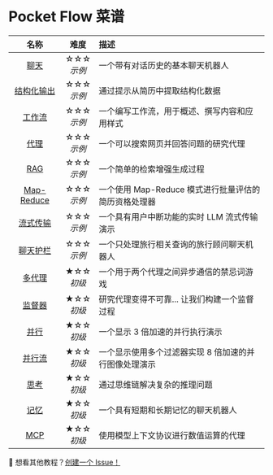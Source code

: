 # Pocket Flow 菜谱


<div align="center">
  
| 名称 | 难度 | 描述 |  
| :-------------:  | :-------------: | :--------------------- |  
| [聊天](https://github.com/ssvip9527/PocketFlow/tree/main/cookbook/pocketflow-chat) | ☆☆☆ <br> *示例* | 一个带有对话历史的基本聊天机器人 |
| [结构化输出](https://github.com/ssvip9527/PocketFlow/tree/main/cookbook/pocketflow-structured-output) | ☆☆☆ <br> *示例* | 通过提示从简历中提取结构化数据 |
| [工作流](https://github.com/ssvip9527/PocketFlow/tree/main/cookbook/pocketflow-workflow) | ☆☆☆ <br> *示例* | 一个编写工作流，用于概述、撰写内容和应用样式 |
| [代理](https://github.com/ssvip9527/PocketFlow/tree/main/cookbook/pocketflow-agent) | ☆☆☆ <br> *示例* | 一个可以搜索网页并回答问题的研究代理 |
| [RAG](https://github.com/ssvip9527/PocketFlow/tree/main/cookbook/pocketflow-rag) | ☆☆☆ <br> *示例* | 一个简单的检索增强生成过程 |
| [Map-Reduce](https://github.com/ssvip9527/PocketFlow/tree/main/cookbook/pocketflow-map-reduce) | ☆☆☆ <br> *示例* | 一个使用 Map-Reduce 模式进行批量评估的简历资格处理器 |
| [流式传输](https://github.com/ssvip9527/PocketFlow/tree/main/cookbook/pocketflow-llm-streaming) | ☆☆☆ <br> *示例* | 一个具有用户中断功能的实时 LLM 流式传输演示 |
| [聊天护栏](https://github.com/ssvip9527/PocketFlow/tree/main/cookbook/pocketflow-chat-guardrail) | ☆☆☆ <br> *示例* | 一个只处理旅行相关查询的旅行顾问聊天机器人 |
| [多代理](https://github.com/ssvip9527/PocketFlow/tree/main/cookbook/pocketflow-multi-agent) | ★☆☆ <br> *初级* | 一个用于两个代理之间异步通信的禁忌词游戏 |
| [监督器](https://github.com/ssvip9527/PocketFlow/tree/main/cookbook/pocketflow-supervisor) | ★☆☆ <br> *初级* | 研究代理变得不可靠... 让我们构建一个监督过程 |
| [并行](https://github.com/ssvip9527/PocketFlow/tree/main/cookbook/pocketflow-parallel-batch) | ★☆☆ <br> *初级* | 一个显示 3 倍加速的并行执行演示 |
| [并行流](https://github.com/ssvip9527/PocketFlow/tree/main/cookbook/pocketflow-parallel-batch-flow) | ★☆☆ <br> *初级* | 一个显示使用多个过滤器实现 8 倍加速的并行图像处理演示 |
| [思考](https://github.com/ssvip9527/PocketFlow/tree/main/cookbook/pocketflow-thinking) | ★☆☆ <br> *初级* | 通过思维链解决复杂的推理问题 |
| [记忆](https://github.com/ssvip9527/PocketFlow/tree/main/cookbook/pocketflow-chat-memory) | ★☆☆ <br> *初级* | 一个具有短期和长期记忆的聊天机器人 |
| [MCP](https://github.com/ssvip9527/PocketFlow/tree/main/cookbook/pocketflow-mcp) | ★☆☆ <br> *初级* | 使用模型上下文协议进行数值运算的代理 |

</div>

👀 想看其他教程？[创建一个 Issue！](https://github.com/ssvip9527/PocketFlow/issues/new)
